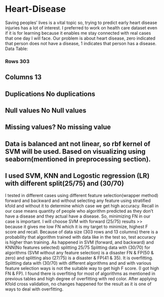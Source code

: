 # Heart-Disease
Saving peoples’ lives is a vital topic so, trying to predict early heart disease injuries has a lot of interest. I preferred to work on health care dataset even if it is for learning because it enables me stay connected with real cases that one day I will face. Our problem is about heart disease, zero indicated that person does not have a disease, 1 indicates that person has a disease.
Data Table:
### Rows  303
## Columns  13
## Duplications   No duplications
## Null values No Null values
## Missing values?  No missing value
## Data is balanced ant not linear, so rbf kernel of SVM will be used. Based on visualizing using seaborn(mentioned in preprocessing section).
## I used SVM, KNN and Logostic regression (LR) with different split(25/75) and (30/70)
I tested in different cases using different feature selection(wrapper method) forward and backward and without selecting any feature using stratified kfold and without it to determine which case we get high accuracy.
Recall in our case means quantity of people who algorithm predicted as they don’t have a 
disease and they actual have a disease. So, minimizing FN in our case is important.
I will choose SVM with forward (25/75) results >> because it gives me low FN which it
is my target to minimize, highest F score and recall.
Because of data size (303 rows and 13 columns) there is a probability that algorithm trained with data like in the test so, test accuracy is higher than training. As happened in SVM (forward, and backward) and KNN(No features selected) splitting 25/75
Splitting data with (30/70) for algorithms (SVM without any feature selection) is a disaster FN & FP(50 & zero) and splitting also (27/75) is a disaster & FP(41 & 35). It is overfitting.
Splitting data with (30/70) with different algorithms and and with various feature selection ways is not the suitable way to get high F score. (I got high FN & FP).
I found there is overfiting for most of algorithms as mentioned in previous tables and high degree of overfitting with red color. After applying Kfold cross validation, no changes happened for the result as it is one of ways to deal with overfitting.
